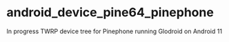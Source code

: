 # android_device_pine64_pinephone
In progress TWRP device tree for Pinephone running Glodroid on Android 11
